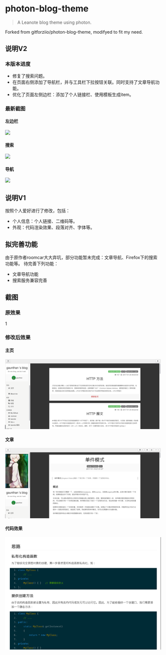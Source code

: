# photon-blog-theme
> A Leanote blog theme using photon.

Forked from gitforziio/photon-blog-theme, modifyed to fit my need.

## 说明V2
### 本版本进度
- 修复了搜索问题。
- 在页面右侧添加了导航栏，并与工具栏下拉按钮关联。同时支持了文章导航功能。
- 优化了页面左侧边栏：添加了个人链接栏、使用模板生成item。

### 最新截图
#### 左边栏
![](./screenshot-left-sidebar.png)

#### 搜索
![](./screenshot-searching.png)

#### 导航
![](./screenshot-nav.png)


## 说明V1
按照个人爱好进行了修改，包括：

- 个人信息：个人链接、二维码等。
- 外观：代码渲染效果、段落对齐、字体等。

## 拟完善功能
由于原作者roomcar大大弃坑，部分功能暂未完成：文章导航、Firefox下的搜索功能等。
待完善下列功能：

- 文章导航功能
- 搜索服务兼容完善

## 截图
### 原效果
1[](./images/screenshot.png)

### 修改后效果
#### 主页
![](./images/screenshot-homepage.png)

#### 文章
![](./images/screenshot-paper.png)

#### 代码效果
![](./images/screenshot-code.png)
